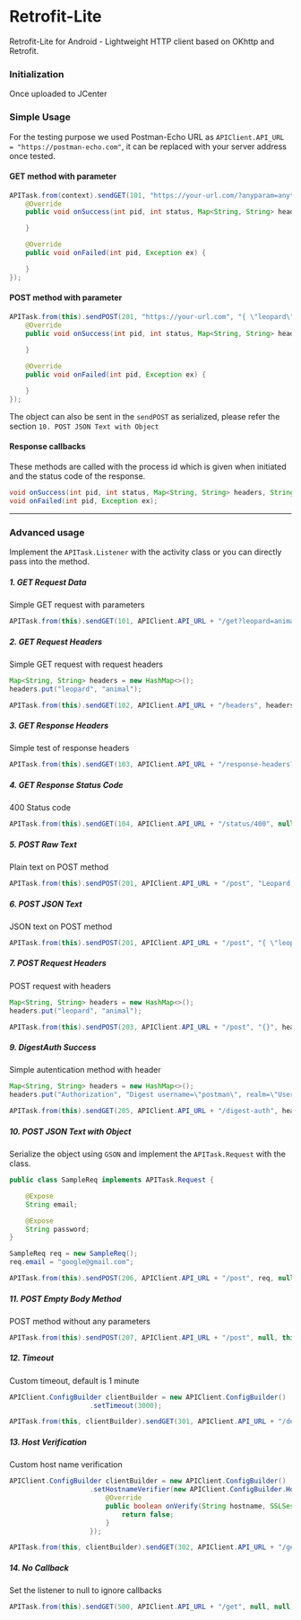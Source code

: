 # Retrofit-Lite

Retrofit-Lite for Android - Lightweight HTTP client based on OKhttp and Retrofit.

### Initialization

Once uploaded to JCenter

### Simple Usage

For the testing purpose we used Postman-Echo URL as `APIClient.API_URL = "https://postman-echo.com"`, it can be replaced with your server address once tested.

#### GET method with parameter
```java
APITask.from(context).sendGET(101, "https://your-url.com/?anyparam=anything", null, new APITask.Listener() {
    @Override
    public void onSuccess(int pid, int status, Map<String, String> headers, String body) {

    }

    @Override
    public void onFailed(int pid, Exception ex) {

    }
});
```

#### POST method with parameter
```java
APITask.from(this).sendPOST(201, "https://your-url.com", "{ \"leopard\" : \"animal\" }", null, new APITask.Listener() {
    @Override
    public void onSuccess(int pid, int status, Map<String, String> headers, String body) {
    
    }

    @Override
    public void onFailed(int pid, Exception ex) {

    }
});
```

The object can also be sent in the `sendPOST` as serialized, please refer the section `10. POST JSON Text with Object`

#### Response callbacks
These methods are called with the process id which is given when initiated and the status code of the response.
```java
void onSuccess(int pid, int status, Map<String, String> headers, String body);
void onFailed(int pid, Exception ex);
```

<hr>

### Advanced usage
Implement the `APITask.Listener` with the activity class or you can directly pass into the method.

##### 1. GET Request Data

Simple GET request with parameters

```java
APITask.from(this).sendGET(101, APIClient.API_URL + "/get?leopard=animal", null, this);
```

##### 2. GET Request Headers

Simple GET request with request headers

```java
Map<String, String> headers = new HashMap<>();
headers.put("leopard", "animal");

APITask.from(this).sendGET(102, APIClient.API_URL + "/headers", headers, this);
```

##### 3. GET Response Headers

Simple test of response headers

```java
APITask.from(this).sendGET(103, APIClient.API_URL + "/response-headers?leopard=animal", null, this);
```

##### 4. GET Response Status Code

400 Status code

```java
APITask.from(this).sendGET(104, APIClient.API_URL + "/status/400", null, this);
```

##### 5. POST Raw Text

Plain text on POST method

```java
APITask.from(this).sendPOST(201, APIClient.API_URL + "/post", "Leopard is an animal", null, this);
```

##### 6. POST JSON Text

JSON text on POST method

```java
APITask.from(this).sendPOST(201, APIClient.API_URL + "/post", "{ \"leopard\" : \"animal\" }", null, this);
```

##### 7. POST Request Headers

POST request with headers

```java
Map<String, String> headers = new HashMap<>();
headers.put("leopard", "animal");

APITask.from(this).sendPOST(203, APIClient.API_URL + "/post", "{}", headers, this);
```

##### 9. DigestAuth Success

Simple autentication method with header

```java
Map<String, String> headers = new HashMap<>();
headers.put("Authorization", "Digest username=\"postman\", realm=\"Users\", nonce=\"ni1LiL0O37PRRhofWdCLmwFsnEtH1lew\", uri=\"/digest-auth\", response=\"254679099562cf07df9b6f5d8d15db44\", opaque=\"\"");

APITask.from(this).sendGET(205, APIClient.API_URL + "/digest-auth", headers, this);
```

##### 10. POST JSON Text with Object

Serialize the object using `GSON` and implement the `APITask.Request` with the class.

```java
public class SampleReq implements APITask.Request {

    @Expose
    String email;

    @Expose
    String password;
}
```

```java
SampleReq req = new SampleReq();
req.email = "google@gmail.com";

APITask.from(this).sendPOST(206, APIClient.API_URL + "/post", req, null, this);
```

##### 11. POST Empty Body Method

POST method without any parameters

```java
APITask.from(this).sendPOST(207, APIClient.API_URL + "/post", null, this);
```

##### 12. Timeout

Custom timeout, default is 1 minute 

```java
APIClient.ConfigBuilder clientBuilder = new APIClient.ConfigBuilder()
                    .setTimeout(3000);

APITask.from(this, clientBuilder).sendGET(301, APIClient.API_URL + "/delay/5", null, this);
```

##### 13. Host Verification

Custom host name verification

```java
APIClient.ConfigBuilder clientBuilder = new APIClient.ConfigBuilder()
                    .setHostnameVerifier(new APIClient.ConfigBuilder.HostnameVerifier() {
                        @Override
                        public boolean onVerify(String hostname, SSLSession session) {
                            return false;
                        }
                    });

APITask.from(this, clientBuilder).sendGET(302, APIClient.API_URL + "/get", null, this);
```

##### 14. No Callback

Set the listener to null to ignore callbacks

```java
APITask.from(this).sendGET(500, APIClient.API_URL + "/get", null, null);
```
